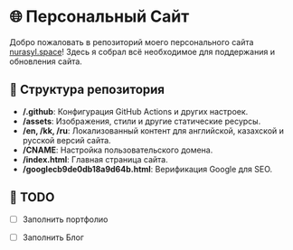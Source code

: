 # 🌐 Персональный Сайт

Добро пожаловать в репозиторий моего персонального сайта [nurasyl.space](https://nurasyl.space)! Здесь я собрал всё необходимое для поддержания и обновления сайта.

## 📁 Структура репозитория

- **/.github**: Конфигурация GitHub Actions и других настроек.
- **/assets**: Изображения, стили и другие статические ресурсы.
- **/en, /kk, /ru**: Локализованный контент для английской, казахской и русской версий сайта.
- **/CNAME**: Настройка пользовательского домена.
- **/index.html**: Главная страница сайта.
- **/googlecb9de0db18a9d64b.html**: Верификация Google для SEO.


## 📌 TODO

- [ ] Заполнить портфолио
- [ ] Заполнить Блог



